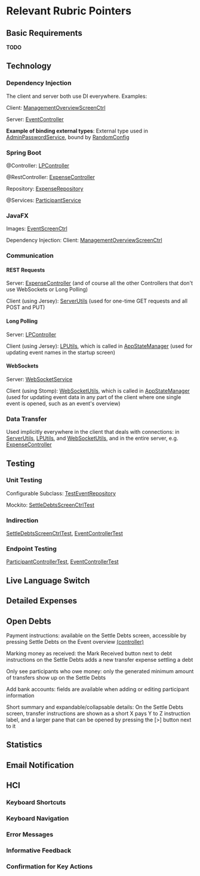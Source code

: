 # Relevant Rubric Pointers
## Basic Requirements

**TODO**

## Technology

### Dependency Injection

The client and server both use DI everywhere. Examples:

Client: [ManagementOverviewScreenCtrl](/client/src/main/java/client/scenes/ManagementOverviewScreenCtrl.java)

Server: [EventController](/server/src/main/java/server/api/EventController.java)

**Example of binding external types**:
External type used in [AdminPasswordService](/server/src/main/java/server/api/AdminPasswordService.java), 
bound by [RandomConfig](/server/src/main/java/server/config/RandomConfig.java)

### Spring Boot

@Controller: [LPController](/server/src/main/java/server/api/LPController.java)

@RestController: [ExpenseController](/server/src/main/java/server/api/ExpenseController.java)

Repository: [ExpenseRepository](/server/src/main/java/server/database/ExpenseRepository.java)

@Services: [ParticipantService](/server/src/main/java/server/api/ParticipantService.java)

### JavaFX

Images: [EventScreenCtrl](/client/src/main/java/client/scenes/EventScreenCtrl.java)

Dependency Injection: Client: [ManagementOverviewScreenCtrl](/client/src/main/java/client/scenes/ManagementOverviewScreenCtrl.java)

### Communication

#### REST Requests

Server: [ExpenseController](/server/src/main/java/server/api/ExpenseController.java) (and of course all the other Controllers that don't use WebSockets or Long Polling)

Client (using Jersey): [ServerUtils](/client/src/main/java/client/utils/ServerUtils.java) (used for one-time GET requests and all POST and PUT)

#### Long Polling

Server: [LPController](/server/src/main/java/server/api/LPController.java)

Client (using Jersey): [LPUtils](/client/src/main/java/client/utils/LPUtils.java), which is called in [AppStateManager](/client/src/main/java/client/utils/AppStateManager.java) (used for updating event names in the startup screen)

#### WebSockets

Server: [WebSocketService](/server/src/main/java/server/websockets/WebSocketService.java)

Client (using Stomp): [WebSocketUtils](/client/src/main/java/client/utils/WebSocketUtils.java), which is called in [AppStateManager](/client/src/main/java/client/utils/AppStateManager.java) (used for updating event data in any part of the client where one single event is opened, such as an event's overview)

### Data Transfer

Used implicitly everywhere in the client that deals with connections: in [ServerUtils](/client/src/main/java/client/utils/ServerUtils.java), [LPUtils](/client/src/main/java/client/utils/LPUtils.java), and [WebSocketUtils](/client/src/main/java/client/utils/WebSocketUtils.java), and in the entire server, e.g. [ExpenseController](/server/src/main/java/server/api/ExpenseController.java)

## Testing

### Unit Testing

Configurable Subclass: [TestEventRepository](/server/src/test/java/server/api/TestEventRepository.java)

Mockito: [SettleDebtsScreenCtrlTest](/client/src/test/java/client/scenes/SettleDebtsScreenCtrlTest.java)

### Indirection

[SettleDebtsScreenCtrlTest](/client/src/test/java/client/scenes/SettleDebtsScreenCtrlTest.java), [EventControllerTest](/server/src/test/java/server/api/EventControllerTest.java)

### Endpoint Testing

[ParticipantControllerTest](/server/src/test/java/server/api/ParticipantControllerTest.java), [EventControllerTest](/server/src/test/java/server/api/EventControllerTest.java)

## Live Language Switch

## Detailed Expenses

## Open Debts

Payment instructions: available on the Settle Debts screen, accessible by pressing Settle Debts on the Event overview [(controller)](/client/src/main/java/client/scenes/SettleDebtsScreenCtrl.java)

Marking money as received: the Mark Received button next to debt instructions on the Settle Debts adds a new transfer expense settling a debt

Only see participants who owe money: only the generated minimum amount of transfers show up on the Settle Debts

Add bank accounts: fields are available when adding or editing participant information

Short summary and expandable/collapsable details: On the Settle Debts screen, transfer instructions are shown as a short X pays Y to Z instruction label, and a larger pane that can be opened by pressing the [>] button next to it

## Statistics

## Email Notification

## HCI

### Keyboard Shortcuts

### Keyboard Navigation

### Error Messages

### Informative Feedback

### Confirmation for Key Actions
